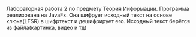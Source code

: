 Лабораторная работа 2 по предмету Теория Информации. 
Программа реализована на JavaFx. Она шифрует исходный текст на основе ключа(LFSR) в шифртекст и дешифрирует его. Исходный текст берётся из файла(картинка, видео и тд)
